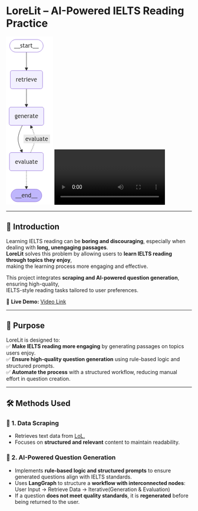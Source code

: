 # LoreLit – AI-Powered IELTS Reading Practice
![LoreLit Workflow](media/flow.png)
![Video Link](media/demo_lorelit.mp4)

---

## 📖 Introduction  
Learning IELTS reading can be **boring and discouraging**, especially when dealing with **long, unengaging passages**.  
**LoreLit** solves this problem by allowing users to **learn IELTS reading through topics they enjoy**,  
making the learning process more engaging and effective.

This project integrates **scraping and AI-powered question generation**, ensuring high-quality,  
IELTS-style reading tasks tailored to user preferences.

🔹 **Live Demo:** [Video Link](path/to/your/video.mp4)  

---

## 🎯 Purpose  
LoreLit is designed to:  
✅ **Make IELTS reading more engaging** by generating passages on topics users enjoy.  
✅ **Ensure high-quality question generation** using rule-based logic and structured prompts.  
✅ **Automate the process** with a structured workflow, reducing manual effort in question creation.  

---

## 🛠️ Methods Used  

### 📌 1. Data Scraping  
- Retrieves text data from [LoL.](https://universe.leagueoflegends.com/en_US/champions/) 
- Focuses on **structured and relevant** content to maintain readability.  

### 📌 2. AI-Powered Question Generation  
- Implements **rule-based logic and structured prompts** to ensure generated questions align with IELTS standards.  
- Uses **LangGraph** to structure a **workflow with interconnected nodes**: User Input -> Retrieve Data -> Iterative(Generation & Evaluation)
- If a question **does not meet quality standards**, it is **regenerated** before being returned to the user.  


